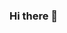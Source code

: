### Hi there 👋

<!--
**w8deWave/w8deWave** is a ✨ _special_ ✨ repository because its `README.md` (this file) appears on your GitHub profile.

🔭 I’m currently working on Data Science stuff
🌱 I’m always keen on learning new things
